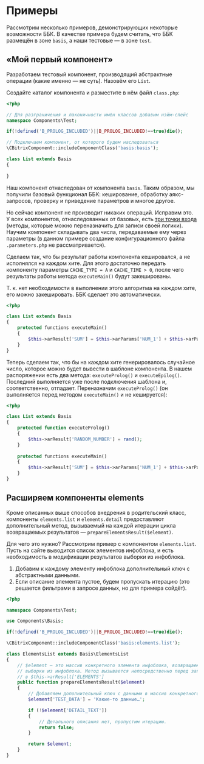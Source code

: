 # Примеры

Рассмотрим несколько примеров, демонстрирующих некоторые возможности ББК. В качестве примера будем считать, что ББК размещён в зоне `basis`, а наши тестовые — в зоне `test`.

## «Мой первый компонент»

Разработаем тестовый компонент, производящий абстрактные операции (какие именно — не суть). Назовём его `List`.

Создайте каталог компонента и разместите в нём файл `class.php`:

```php
<?php

// Для разграничения и лаконичности имён классов добавим нэйм-спейс
namespace Components\Test;

if(!defined('B_PROLOG_INCLUDED')||B_PROLOG_INCLUDED!==true)die();

// Подключаем компонент, от которого будем наследоваться
\CBitrixComponent::includeComponentClass('basis:basis');

class List extends Basis
{
    
}
```

Наш компонент отнаследован от компонента `basis`. Таким образом, мы получили базовый функционал ББК: кеширование, обработку аякс-запросов, проверку и приведение параметров и многое другое.

Но сейчас компонент не производит никаких операций.  Исправим это. У всех компонентов, отнаследованных от базовых, есть [три точки входа](#Архитектура) (методы, которые можно переназначить для записи своей логики). Научим компонент складывать два числа, передаваемые ему через параметры (в данном примере создание конфигурационного файла `.parameters.php` не рассматривается). 

Сделаем так, что бы результат работы компонента кешировался, а не исполнялся на каждом хите. Для этого достаточно передать компоненту параметры `CACHE_TYPE = A` и `CACHE_TIME > 0`, после чего результаты работы метода `executeMain()` будут закешированы.

Т. к. нет необходимости в выполнении этого алгоритма на каждом хите, его можно закешировать. ББК сделает это автоматически.

```php
<?php

class List extends Basis
{
    protected functions executeMain()
    {
	    $this->arResult['SUM'] = $this->arParams['NUM_1'] + $this->arParams['NUM_2'];
    }
}
```

Теперь сделаем так, что бы на каждом хите генерировалось случайное число, которое можно будет вывести в шаблоне компонента. В нашем распоряжении есть два метода: `executeProlog()` и `executeEpilog()`. Последний выполняется уже после подключения шаблона и, соответственно, отпадает. Переназначим `executeProlog()` (он выполняется перед методом `executeMain()` и не кешируется):

```php
<?php

class List extends Basis
{
	protected function executeProlog()
	{
		$this->arResult['RANDOM_NUMBER'] = rand();
	}
	
	protected functions executeMain()
    {
	    $this->arResult['SUM'] = $this->arParams['NUM_1'] + $this->arParams['NUM_2'];
    }
}
```

## Расширяем компоненты elements

Кроме описанных выше способов внедрения в родительский класс, компоненты `elements.list` и `elements.detail` предоставляют дополнительный метод, вызываемый на каждой итерации цикла возвращаемых результатов — `prepareElementsResult($element)`.

Для чего это нужно? Рассмотрим пример с компонентом `elements.list`. Пусть на сайте выводится список элементов инфоблока, и есть необходимость в модификации результатов выборки из инфоблока.

1. Добавим к каждому элементу инфоблока дополнительный ключ с абстрактными данными.
1. Если описание элемента пустое, будем пропускать итерацию (это решается фильтрами в запросе данных, но для примера сойдёт).

```php
<?php

namespace Components\Test;

use Components\Basis;

if(!defined('B_PROLOG_INCLUDED')||B_PROLOG_INCLUDED!==true)die();

\CBitrixComponent::includeComponentClass('basis:elements.list');

class ElementsList extends Basis\ElementsList
{
	// $element — это массив конкретного элемента инфоблока, возвращаемый в результате
	// выборки из инфоблока. Метод вызывается непосредственно перед записью жлемента
	// в $this->arResult['ELEMENTS']
    public function prepareElementsResult($element)
    {
	    // Добавляем дополнительный ключ с данными в массив конкретного элемента
        $element['TEST_DATA'] = 'Какие-то данные…';

		if (!$element['DETAIL_TEXT'])
		{
			// Детального описания нет, пропустим итерацию.
			return false;
		}

        return $element;
    }
}
```